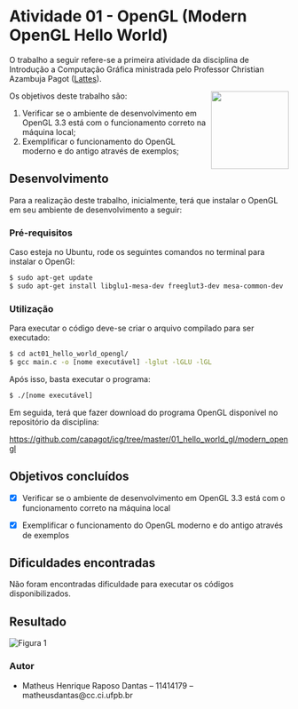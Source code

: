 # Atividade 01 - OpenGL (Modern OpenGL Hello World)

O trabalho a seguir refere-se a primeira atividade da disciplina de Introdução a Computação Gráfica ministrada pelo Professor Christian Azambuja Pagot ([Lattes](http://lattes.cnpq.br/4353928200012173)). 

[<img src="https://rawgit.com/eug/awesome-opengl/master/opengl-logo.svg" align="right" width="140">](https://www.opengl.org)

Os objetivos deste trabalho são:

<ol>
    <li>Verificar se o ambiente de desenvolvimento em OpenGL 3.3 está com o funcionamento correto na máquina local;</li>
    <li>Exemplificar o funcionamento do OpenGL moderno e do antigo através de exemplos;</li>
</ol>

## Desenvolvimento

Para a realização deste trabalho, inicialmente, terá que instalar o OpenGL em seu ambiente de desenvolvimento a seguir:

### Pré-requisitos

Caso esteja no Ubuntu, rode os seguintes comandos no terminal para instalar o OpenGl:

```sh
$ sudo apt-get update
$ sudo apt-get install libglu1-mesa-dev freeglut3-dev mesa-common-dev
```

### Utilização

Para executar o código deve-se criar o arquivo compilado para ser executado:

```sh
$ cd act01_hello_world_opengl/
$ gcc main.c -o [nome executável] -lglut -lGLU -lGL
```

Após isso, basta executar o programa:
```sh
$ ./[nome executável]
```

Em seguida, terá que fazer download do programa OpenGL disponível no repositório da disciplina:

https://github.com/capagot/icg/tree/master/01_hello_world_gl/modern_opengl


## Objetivos concluídos

- [x] Verificar se o ambiente de desenvolvimento em OpenGL 3.3 está com o funcionamento correto na máquina local

- [x] Exemplificar o funcionamento do OpenGL moderno e do antigo através de exemplos

## Dificuldades encontradas

Não foram encontradas dificuldade para executar os códigos disponibilizados.

## Resultado

![Figura 1](https://github.com/matheusdantascc/ICG/blob/master/act01_hello_world_opengl/img/modern-opengl.png)

### Autor
<ul>
    <li>Matheus Henrique Raposo Dantas – 11414179 – matheusdantas@cc.ci.ufpb.br</li>
</ul>
